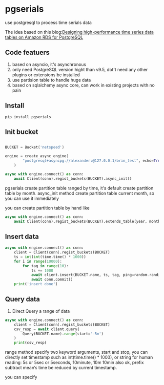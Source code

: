 # pgserials
use postgresql to process time serials data

The idea based on this blog:[Designing high-performance time series data tables on Amazon RDS for PostgreSQL](https://aws.amazon.com/cn/blogs/database/designing-high-performance-time-series-data-tables-on-amazon-rds-for-postgresql/) 

## Code featuers

1. based on asyncio, it's asynchronous
2. only need PostgreSQL version hight than v9.5, dot't need any other plugins or extensions be installed
3. use partision table to handle huge data
4. based on sqlalchemy async core, can work in existing projects with no pain 


## Install

    pip install pgserials

## Init bucket

```python

BUCKET = Bucket('netspeed')

engine = create_async_engine(
        "postgresql+asyncpg://alexander:@127.0.0.1/brin_test", echo=True,
    )

async with engine.connect() as conn:
    await Client(conn).regist_buckets(BUCKET).async_init()

```

pgserials create partition table ranged by time, it's default create partition table by month. async_init method create partition table current month, so you can use it immediately

you can create partition table by hand like 

```python
async with engine.connect() as conn:
    await Client(conn).regist_buckets(BUCKET).extends_table(year, month)

```

## Insert data

```python
async with engine.connect() as conn:
    client = Client(conn).regist_buckets(BUCKET)
    ts = int(int(time.time() * 1000))
    for i in range(10000):
        for tag in range(10):
            ts += 1000
            await client.insert(BUCKET.name, ts, tag, ping=random.randint(10, 1000), delay=random.randint(50, 500))
            await conn.commit()
    print('insert done')
```

## Query data

1. Direct Query a range of data

```python
async with engine.connect() as conn:
    client = Client(conn).regist_buckets(BUCKET)
    csv_resp = await client.query(
        Query(BUCKET.name).range(start='-5m')
    )
    print(csv_resp)
```

range method specify two keyword arguments, start and stop, you can directly set timestamp such as  int(time.time() * 1000), or string for human reading: 5s or 5sec or 5seconds, 10minute, 10m 10min also ok, prefix subtract mean‘s time be reduced by current timestamp.

you can specify 


